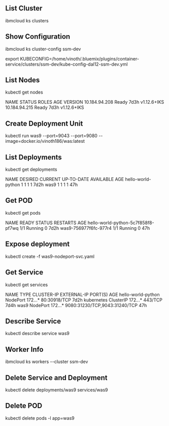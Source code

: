 
## List Cluster
ibmcloud ks clusters

## Show Configuration
ibmcloud ks cluster-config ssm-dev

export KUBECONFIG=/home/vinoth/.bluemix/plugins/container-service/clusters/ssm-dev/kube-config-dal12-ssm-dev.yml


## List Nodes
kubectl get nodes

NAME            STATUS   ROLES    AGE    VERSION
10.184.94.208   Ready    <none>   7d3h   v1.12.6+IKS
10.184.94.215   Ready    <none>   7d3h   v1.12.6+IKS

## Create Deployment Unit
kubectl run was9 --port=9043 --port=9080 --image=docker.io/vinoth186/was:latest

## List Deployments
kubectl get deployments

NAME                 DESIRED   CURRENT   UP-TO-DATE   AVAILABLE   AGE
hello-world-python   1         1         1            1           7d2h
was9                 1         1         1            1           47h

## Get POD
kubectl get pods

NAME                                 READY   STATUS    RESTARTS   AGE
hello-world-python-5c7f858f8-pf7wq   1/1     Running   0          7d2h
was9-756977f6fc-977r4                1/1     Running   0          47h

## Expose deployment
kubectl create -f was9-nodeport-svc.yaml

## Get Service
kubectl get services

NAME                 TYPE        CLUSTER-IP       EXTERNAL-IP   PORT(S)                         AGE
hello-world-python   NodePort    172.*.*.*        <none>        80:30918/TCP                    7d2h
kubernetes           ClusterIP   172.*.*.*        <none>        443/TCP                         7d4h
was9                 NodePort    172.*.*.*        <none>        9080:31230/TCP,9043:31240/TCP   47h

## Describe Service
kubectl describe service was9

## Worker Info
ibmcloud ks workers --cluster ssm-dev

## Delete Service and Deployment
kubectl delete deployments/was9 services/was9 

## Delete POD
kubectl delete pods -l app=was9

